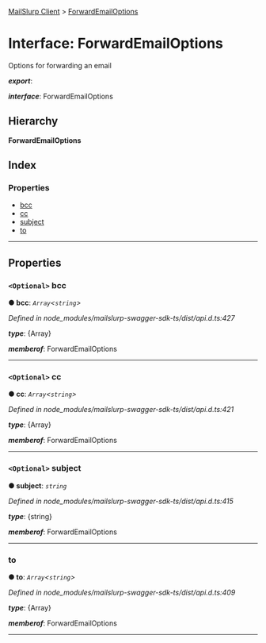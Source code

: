 [MailSlurp Client](../README.md) > [ForwardEmailOptions](../interfaces/forwardemailoptions.md)

# Interface: ForwardEmailOptions

Options for forwarding an email

*__export__*: 

*__interface__*: ForwardEmailOptions

## Hierarchy

**ForwardEmailOptions**

## Index

### Properties

* [bcc](forwardemailoptions.md#bcc)
* [cc](forwardemailoptions.md#cc)
* [subject](forwardemailoptions.md#subject)
* [to](forwardemailoptions.md#to)

---

## Properties

<a id="bcc"></a>

### `<Optional>` bcc

**● bcc**: *`Array`<`string`>*

*Defined in node_modules/mailslurp-swagger-sdk-ts/dist/api.d.ts:427*

*__type__*: {Array}

*__memberof__*: ForwardEmailOptions

___
<a id="cc"></a>

### `<Optional>` cc

**● cc**: *`Array`<`string`>*

*Defined in node_modules/mailslurp-swagger-sdk-ts/dist/api.d.ts:421*

*__type__*: {Array}

*__memberof__*: ForwardEmailOptions

___
<a id="subject"></a>

### `<Optional>` subject

**● subject**: *`string`*

*Defined in node_modules/mailslurp-swagger-sdk-ts/dist/api.d.ts:415*

*__type__*: {string}

*__memberof__*: ForwardEmailOptions

___
<a id="to"></a>

###  to

**● to**: *`Array`<`string`>*

*Defined in node_modules/mailslurp-swagger-sdk-ts/dist/api.d.ts:409*

*__type__*: {Array}

*__memberof__*: ForwardEmailOptions

___

